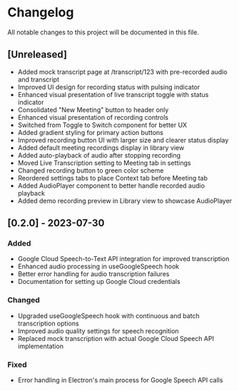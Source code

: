 
# Changelog

All notable changes to this project will be documented in this file.

## [Unreleased]
- Added mock transcript page at /transcript/123 with pre-recorded audio and transcript
- Improved UI design for recording status with pulsing indicator
- Enhanced visual presentation of live transcript toggle with status indicator
- Consolidated "New Meeting" button to header only
- Enhanced visual presentation of recording controls
- Switched from Toggle to Switch component for better UX
- Added gradient styling for primary action buttons
- Improved recording button UI with larger size and clearer status display
- Added default meeting recordings display in library view
- Added auto-playback of audio after stopping recording
- Moved Live Transcription setting to Meeting tab in settings
- Changed recording button to green color scheme
- Reordered settings tabs to place Context tab before Meeting tab
- Added AudioPlayer component to better handle recorded audio playback
- Added demo recording preview in Library view to showcase AudioPlayer

## [0.2.0] - 2023-07-30

### Added
- Google Cloud Speech-to-Text API integration for improved transcription
- Enhanced audio processing in useGoogleSpeech hook
- Better error handling for audio transcription failures
- Documentation for setting up Google Cloud credentials

### Changed
- Upgraded useGoogleSpeech hook with continuous and batch transcription options
- Improved audio quality settings for speech recognition
- Replaced mock transcription with actual Google Cloud Speech API implementation

### Fixed
- Error handling in Electron's main process for Google Speech API calls 
